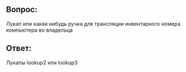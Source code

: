 ## Вопрос:
Лукап или какая нибудь ручка для трансляции инвентарного номера компьютера во владельца
## Ответ:
Лукапы lookup2 или lookup3